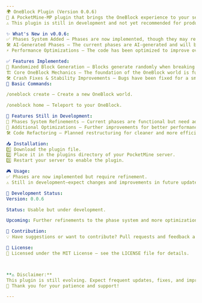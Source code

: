 ```yaml
---
🌍 OneBlock Plugin (Version 0.0.6)
🚀 A PocketMine-MP plugin that brings the OneBlock experience to your server!
⚠️ This plugin is still in development and not yet recommended for production use.

✨ What's New in v0.0.6:
✅ Phases System Added – Phases are now implemented, though they may require further refinements.
🛠 AI-Generated Phases – The current phases are AI-generated and will be fine-tuned over time.
⚡ Performance Optimizations – The code has been optimized to improve overall performance.

✅ Features Implemented:
🎲 Randomized Block Generation – Blocks generate randomly when breaking the OneBlock.
🏗 Core OneBlock Mechanics – The foundation of the OneBlock world is functional.
🛠 Crash Fixes & Stability Improvements – Bugs have been fixed for a smoother experience.
🚀 Basic Commands:

/oneblock create – Create a new OneBlock world.

/oneblock home – Teleport to your OneBlock.

🚧 Features Still in Development:
🔄 Phases System Refinements – Current phases are functional but need adjustments.
📌 Additional Optimizations – Further improvements for better performance and gameplay balance.
🛠 Code Refactoring – Planned restructuring for cleaner and more efficient code.

📥 Installation:
1️⃣ Download the plugin file.
2️⃣ Place it in the plugins directory of your PocketMine server.
3️⃣ Restart your server to enable the plugin.

🎮 Usage:
✅ Phases are now implemented but require refinement.
⚠️ Still in development—expect changes and improvements in future updates.

🔨 Development Status:
Version: 0.0.6

Status: Usable but under development.

Upcoming: Further refinements to the phase system and more optimizations.

🤝 Contribution:
💡 Have suggestions or want to contribute? Pull requests and feedback are always welcome!

📜 License:
📝 Licensed under the MIT License – see the LICENSE file for details.



**⚠ Disclaimer:**  
This plugin is still evolving. Expect frequent updates, fixes, and improvements.  
🙏 Thank you for your patience and support!

---
```


